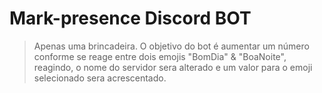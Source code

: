 # Mark-presence Discord BOT
> Apenas uma brincadeira. O objetivo do bot é aumentar um número conforme se reage entre dois emojis "BomDia" & "BoaNoite", reagindo, o nome do servidor sera alterado e um valor para o emoji selecionado sera acrescentado.
